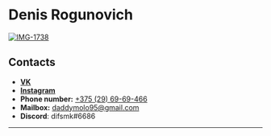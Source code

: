 # Denis Rogunovich # 
<a href="https://ibb.co/bQJxmCF"><img src="https://i.ibb.co/bQJxmCF/IMG-1738.jpg" alt="IMG-1738" border="0"></a>

## Contacts ##
* **[VK](https://vk.com/difsmk)**
* **[Instagram](https://www.instagram.com/difsmk/)**
* **Phone number:** [+375 (29) 69-69-466](tel:+375296969466)
* **Mailbox:** [daddymolo95@gmail.com](mailto:daddymolo95@gmail.com)
* **Discord**: difsmk#6686

***